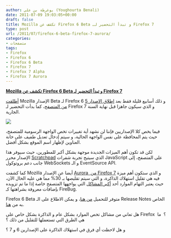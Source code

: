 ```yaml
---
author: يوغرطة بن علي (Youghourta Benali)
date: 2011-07-09 19:03:05+00:00
draft: false
title: Mozilla تكشف عن Firefox 6 Beta و تبدأ التحضير لـ Firefox 7
type: post
url: /2011/07/firefox-6-beta-firefox-7-aurora/
categories:
- متصفحات
tags:
- Firefox
- Firefox 6
- Firefox 6 Beta
- Firefox 7
- Firefox 7 Alpha
- Firefox 7 Aurora
---
```


[**Mozilla تكشف عن Firefox 6 Beta و تبدأ التحضير لـ Firefox 7**](https://www.it-scoop.com/2011/07/firefox-6-beta-firefox-7-aurora)




[أطلقت](http://blog.mozilla.com/futurereleases/2011/07/08/firefoxbeta6-0-2/) Mozilla الإصدار Beta لـ Firefox 6 و ذلك أسابيع قليلة فقط بعد [إطلاق الإصدار 5 من المتصفح](../2011/06/mozilla-firefox-5-rc/)، كما بدأت التحضير لـ Firefox 7 و الذي سيكون جاهزا قبل نهاية السنة الجارية.




[![](https://www.it-scoop.com/wp-content/uploads/2010/03/mozilla-firefox.jpg)
](https://www.it-scoop.com/2011/07/firefox-6-beta-firefox-7-aurora)




فيما يخص كلا الإصداريين فإننا لن نشهد أية تغييرات تخص الواجهة الرسومية للمتصفح، حيث يتم المحافظة على نفس الواجهة الحالية، و سيتم إدخال تعديل طفيف على خانة العناوين لإظهار اسم الموقع بشكل أفضل.




لكن قد تكون أهم الميزات الجديدة موجهة بشكل أكبر للمطورين، حيث سيوفر هذا الإصدار محرر [Scratchpad](http://antennasoft.net/robcee/2011/06/08/scratchpad-canvas-demo/) الذي سيتيح تجربة شفرات JavaScript على المتصفح، إلى جانب دعم بروتوكول WebSockets و الـ EventSource API.




كما كشفت Mozilla أيضا عن الإصدار [Aurora  من Firefox 7](http://www.mozilla.com/en/firefox/channel/) و الذي ستكون أهم ميزة فيه هي تقليل استهلاك الذاكرة، و التي سيتم تقليصها بـ 30% مما هي عليه الحال الآن، حيث يعتبر التهام الموارد أحد [أكبر المشاكل](http://groups.google.com/group/mozilla.dev.planning/browse_thread/thread/c714aea84b1da81b/b333c0c3ed79a506?pli=1) التي يواجهها المتصفح خاصة إذا ما تم تزويده بإضافات معروفة بشراهتها كـ FireBug.




Firefox 6 Beta متوفر للتحميل [من هنا](http://www.mozilla.com/en-US/firefox/all-beta.html)، و يمكن الاطلاع على الـ Release Notes الخاص به من [هنا](http://www.mozilla.com/en-US/firefox/6.0beta/releasenotes/).




هل تعاني من مشاكل تخص الموارد بشكل عام و الذاكرة بشكل خاص على Firefox  ؟  ما هي الطرق التي تستعملها للتقليل من ذلك ؟




و هل لاحظت أي فرق في استهلاك الذاكرة على الإصدارين 6 و 7 ؟



